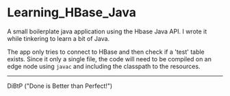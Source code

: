 # Learning_HBase_Java
A small boilerplate java application using the Hbase Java API. I wrote it while tinkering to learn a bit of Java.

The app only tries to connect to HBase and then check if a 'test' table exists. Since it only a single file, the code will need to be compiled on an edge node using `javac` and including the classpath to the resources.

---
DiBtP ("Done is Better than Perfect!")
